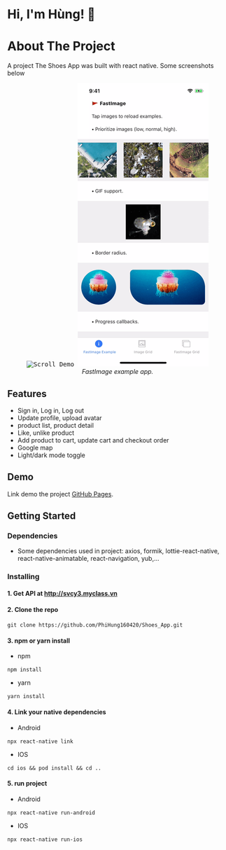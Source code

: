 # Hi, I'm Hùng! 👋

# About The Project

A project The Shoes App was built with react native. Some screenshots below

<p align="center" >
  <kbd>
    <img src="https://github.com/DylanVann/react-native-fast-image/raw/master/docs/assets/scroll.gif" title="Scroll Demo" float="left">
  </kbd>
  <kbd>
    <img src="https://github.com/DylanVann/react-native-fast-image/raw/master/docs/assets/priority.gif" title="Priority Demo" float="left">
  </kbd>
  <br>
  <em>FastImage example app.</em>
</p>

## Features

- Sign in, Log in, Log out
- Update profile, upload avatar
- product list, product detail
- Like, unlike product
- Add product to cart, update cart and checkout order
- Google map
- Light/dark mode toggle

## Demo

Link demo the project [GitHub Pages](https://pages.github.com/).

## Getting Started

### Dependencies

- Some dependencies used in project: axios, formik, lottie-react-native, react-native-animatable, react-navigation, yub,...

### Installing

#### 1. Get API at http://svcy3.myclass.vn

#### 2. Clone the repo

```
git clone https://github.com/PhiHung160420/Shoes_App.git
```

#### 3. npm or yarn install

- npm

```
npm install
```

- yarn

```
yarn install
```

#### 4. Link your native dependencies

- Android

```
npx react-native link
```

- IOS

```
cd ios && pod install && cd ..
```

#### 5. run project

- Android

```
npx react-native run-android
```

- IOS

```
npx react-native run-ios
```
